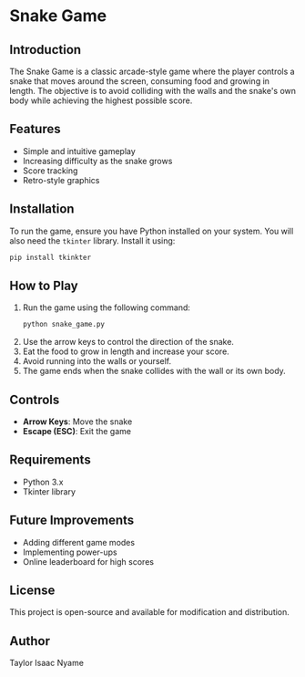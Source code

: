 # Snake Game

## Introduction
The Snake Game is a classic arcade-style game where the player controls a snake that moves around the screen, consuming food and growing in length. The objective is to avoid colliding with the walls and the snake's own body while achieving the highest possible score.

## Features
- Simple and intuitive gameplay
- Increasing difficulty as the snake grows
- Score tracking
- Retro-style graphics

## Installation
To run the game, ensure you have Python installed on your system. You will also need the `tkinter` library. Install it using:

```bash
pip install tkinkter
```

## How to Play
1. Run the game using the following command:
   ```bash
   python snake_game.py
   ```
2. Use the arrow keys to control the direction of the snake.
3. Eat the food to grow in length and increase your score.
4. Avoid running into the walls or yourself.
5. The game ends when the snake collides with the wall or its own body.

## Controls
- **Arrow Keys**: Move the snake
- **Escape (ESC)**: Exit the game

## Requirements
- Python 3.x
- Tkinter library

## Future Improvements
- Adding different game modes
- Implementing power-ups
- Online leaderboard for high scores

## License
This project is open-source and available for modification and distribution.

## Author
Taylor Isaac Nyame


